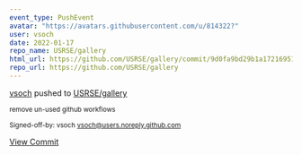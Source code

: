 ```yaml
---
event_type: PushEvent
avatar: "https://avatars.githubusercontent.com/u/814322?"
user: vsoch
date: 2022-01-17
repo_name: USRSE/gallery
html_url: https://github.com/USRSE/gallery/commit/9d0fa9bd29b1a17216951c440636eee12098dfe6
repo_url: https://github.com/USRSE/gallery
---
```


<a href='https://github.com/vsoch' target='_blank'>vsoch</a> pushed to <a href='https://github.com/USRSE/gallery' target='_blank'>USRSE/gallery</a>

<small>remove un-used github workflows

Signed-off-by: vsoch <vsoch@users.noreply.github.com></small>

<a href='https://github.com/USRSE/gallery/commit/9d0fa9bd29b1a17216951c440636eee12098dfe6' target='_blank'>View Commit</a>